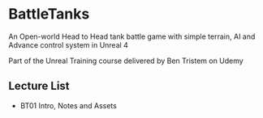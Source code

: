 # BattleTanks

An Open-world Head to Head tank battle game with simple terrain, AI and Advance control system in Unreal 4


Part of the Unreal Training course delivered by Ben Tristem on Udemy

## Lecture List
* BT01 Intro, Notes and Assets
